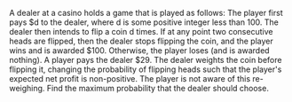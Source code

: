 A dealer at a casino holds a game that is played as
follows: The player first pays $d to the dealer, where d
is some positive integer less than 100. The dealer then
intends to flip a coin d times. If at any point two
consecutive heads are flipped, then the dealer stops
flipping the coin, and the player wins and is awarded
$100. Otherwise, the player loses (and is awarded
nothing). A player pays the dealer $29. The dealer
weights the coin before flipping it, changing the
probability of flipping heads such that the player's
expected net profit is non-positive. The player is not
aware of this re-weighing. Find the maximum
probability that the dealer should choose.

